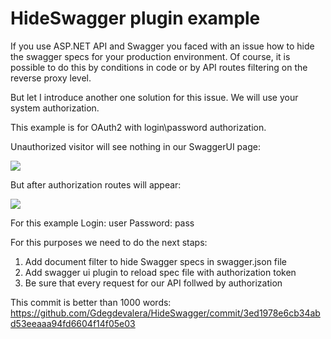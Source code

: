 # HideSwagger plugin example

If you use ASP.NET API and Swagger you faced with an issue how to hide the swagger specs for your production environment.
Of course, it is possible to do this by conditions in code or by API routes filtering on the reverse proxy level.

But let I introduce another one solution for this issue. We will use your system authorization. 

This example is for OAuth2 with login\password authorization.

Unauthorized visitor will see nothing in our SwaggerUI page:

![](https://i.imgur.com/bvZ1kUv.png)

But after authorization routes will appear:

![](https://i.imgur.com/b9bL4jy.png)

For this example
Login: user
Password: pass

For this purposes we need to do the next staps:
1. Add document filter to hide Swagger specs in swagger.json file
2. Add swagger ui plugin to reload spec file with authorization token
3. Be sure that every request for our API follwed by authorization

This commit is better than 1000 words: https://github.com/Gdegdevalera/HideSwagger/commit/3ed1978e6cb34abd53eeaaa94fd6604f14f05e03
